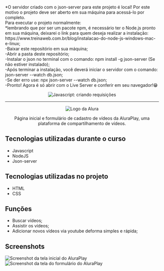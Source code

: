 <p>*O servidor criado com o json-server para este projeto é local! Por este motivo o projeto deve ser aberto em sua máquina para acessá-lo por completo.
<br>
Para executar o projeto normalmente:
<br>
*lembrando que por ser um pacote npm, é necessário ter o Node.js pronto em sua máquina, deixarei o link para quem deseja realizar a instalação: https://www.treinaweb.com.br/blog/instalacao-do-node-js-windows-mac-e-linux;
<br>
-Baixar este repositório em sua máquina;
<br>
-Abrir a pasta deste repositório;
<br>
-Instalar o json no terminal com o comando: npm install -g json-server (Se não estiver instalado);
<br>
-Após terminar a instalação, você deverá iniciar o servidor com o comando: json-server --watch db.json;
<br>
-Se der erro use: npx json-server --watch db.json;
<br>
-Pronto! Agora é só abrir com o Live Server e conferir em seu navegador!😁
</h2>
<p align="center"> <img src="https://imgur.com/J3hD21O.png" alt="Javascript: criando requisições"> </p>

<hr>

<p align="center"> <img src="https://github.com/MonicaHillman/aluraplay-requisicoes/blob/main/img/logo.png" alt="Logo da Alura"> </p>
<p align="center">Página inicial e formulário de cadastro de vídeos da AluraPlay, uma plataforma de compartilhamento de vídeos.</p>

## Tecnologias utilizadas durante o curso
* Javascript
* NodeJS
* Json-server

## Tecnologias utilizadas no projeto
* HTML
* CSS

## Funções
* Buscar vídeos;
* Assistir os vídeos;
* Adicionar novos vídeos via youtube deforma simples e rápida;


## Screenshots
![Screenshot da tela inicial do AluraPlay](https://imgur.com/aymxEsh.png)
![Screenshot da tela do formulário do AluraPlay](https://imgur.com/ShNADf2.png)
